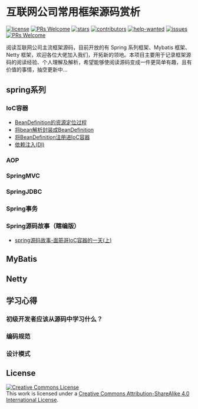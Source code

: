 # 互联网公司常用框架源码赏析
[![license](https://badgen.net/github/license/doocs/source-code-hunter?color=green)](https://github.com/doocs/source-code-hunter/blob/master/LICENSE)
[![PRs Welcome](https://badgen.net/badge/PRs/welcome/green)](http://makeapullrequest.com)
[![stars](https://badgen.net/github/stars/doocs/source-code-hunter)](https://github.com/doocs/source-code-hunter/stargazers)
[![contributors](https://badgen.net/github/contributors/doocs/source-code-hunter)](https://github.com/doocs/source-code-hunter/graphs/contributors)
[![help-wanted](https://badgen.net/github/label-issues/doocs/source-code-hunter/help%20wanted/open)](https://github.com/doocs/source-code-hunter/labels/help%20wanted)
[![issues](https://badgen.net/github/open-issues/doocs/source-code-hunter)](https://github.com/doocs/source-code-hunter/issues)
[![PRs Welcome](https://badgen.net/badge/PRs/welcome/green)](http://makeapullrequest.com)

阅读互联网公司主流框架源码，目前开放的有 Spring 系列框架、Mybatis 框架、Netty 框架，欢迎各位大佬加入我们，开拓新的领地。本项目主要用于记录框架源码的阅读经验、个人理解及解析，希望能够使阅读源码变成一件更简单有趣，且有价值的事情，抽空更新中...

## spring系列
### IoC容器
- [BeanDefinition的资源定位过程](/docs/Spring/IoC/一、BeanDefinition的资源定位过程.md)
- [将bean解析封装成BeanDefinition](/docs/Spring/IoC/二、将bean解析封装成BeanDefinition.md)
- [将BeanDefinition注册进IoC容器](/docs/Spring/IoC/三、将BeanDefinition注册进IoC容器.md)
- [依赖注入(DI)](/docs/Spring/IoC/四、依赖注入(DI).md)
### AOP

### SpringMVC

### SpringJDBC

### Spring事务

### Spring源码故事（瞎编版）
- [spring源码故事-面筋哥IoC容器的一天(上)](/docs/Spring/IoC/spring源码故事-面筋哥IoC容器的一天(上).md)

## MyBatis

## Netty

## 学习心得
### 初级开发者应该从源码中学习什么？

### 编码规范

### 设计模式

## License
<a rel="license" href="http://creativecommons.org/licenses/by-sa/4.0/"><img alt="Creative Commons License" style="border-width:0" src="https://i.creativecommons.org/l/by-sa/4.0/88x31.png" /></a><br />This work is licensed under a <a rel="license" href="http://creativecommons.org/licenses/by-sa/4.0/">Creative Commons Attribution-ShareAlike 4.0 International License</a>.